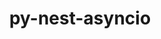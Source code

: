 ---
title: "py-nest-asyncio"
layout: cache
categories: [package, v0.18.0]
meta: {"versions": ["1.5.4"], "compilers": ["gcc@=7.5.0"], "oss": ["ubuntu18.04"], "platforms": ["linux"], "targets": ["x86_64"], "stacks": ["data-vis-sdk", "e4s", "root"], "num_specs": 3, "num_specs_by_stack": {"data-vis-sdk": 1, "root": 3, "e4s": 2}}
spec_details: [{"hash": "iqd7hep5nledzs4oc5lgf7pzfnmfztvr", "compiler": "gcc@=7.5.0", "versions": ["1.5.4"], "os": "ubuntu18.04", "platform": "linux", "target": "x86_64", "variants": [], "stacks": ["data-vis-sdk", "root"], "size": "-", "tarball": "https://binaries.spack.io/releases/v0.18.0/build_cache/linux-ubuntu18.04-x86_64/gcc-7.5.0/py-nest-asyncio-1.5.4/linux-ubuntu18.04-x86_64-gcc-7.5.0-py-nest-asyncio-1.5.4-iqd7hep5nledzs4oc5lgf7pzfnmfztvr.spack"}, {"hash": "gt227zuyl35bgyqf45ebeqxwaarqzht3", "compiler": "gcc@=7.5.0", "versions": ["1.5.4"], "os": "ubuntu18.04", "platform": "linux", "target": "x86_64", "variants": [], "stacks": ["root", "e4s"], "size": "-", "tarball": "https://binaries.spack.io/releases/v0.18.0/build_cache/linux-ubuntu18.04-x86_64/gcc-7.5.0/py-nest-asyncio-1.5.4/linux-ubuntu18.04-x86_64-gcc-7.5.0-py-nest-asyncio-1.5.4-gt227zuyl35bgyqf45ebeqxwaarqzht3.spack"}, {"hash": "ltsrnps2flmrtdtw3eb7r3lv2xnb6eua", "compiler": "gcc@=7.5.0", "versions": ["1.5.4"], "os": "ubuntu18.04", "platform": "linux", "target": "x86_64", "variants": [], "stacks": ["root", "e4s"], "size": "-", "tarball": "https://binaries.spack.io/releases/v0.18.0/build_cache/linux-ubuntu18.04-x86_64/gcc-7.5.0/py-nest-asyncio-1.5.4/linux-ubuntu18.04-x86_64-gcc-7.5.0-py-nest-asyncio-1.5.4-ltsrnps2flmrtdtw3eb7r3lv2xnb6eua.spack"}]
---